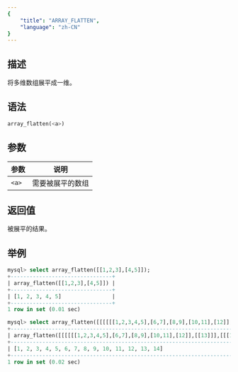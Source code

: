 ```yaml
---
{
    "title": "ARRAY_FLATTEN",
    "language": "zh-CN"
}
---
```


<!--
Licensed to the Apache Software Foundation (ASF) under one
or more contributor license agreements.  See the NOTICE file
distributed with this work for additional information
regarding copyright ownership.  The ASF licenses this file
to you under the Apache License, Version 2.0 (the
"License"); you may not use this file except in compliance
with the License.  You may obtain a copy of the License at

  http://www.apache.org/licenses/LICENSE-2.0

Unless required by applicable law or agreed to in writing,
software distributed under the License is distributed on an
"AS IS" BASIS, WITHOUT WARRANTIES OR CONDITIONS OF ANY
KIND, either express or implied.  See the License for the
specific language governing permissions and limitations
under the License.
-->

## 描述

将多维数组展平成一维。

## 语法

```sql
array_flatten(<a>)
```

## 参数

| 参数 | 说明 |
| -- | -- |
| `<a>` | 需要被展平的数组|

## 返回值

被展平的结果。

## 举例

```sql
mysql> select array_flatten([[1,2,3],[4,5]]);
+--------------------------------+
| array_flatten([[1,2,3],[4,5]]) |
+--------------------------------+
| [1, 2, 3, 4, 5]                |
+--------------------------------+
1 row in set (0.01 sec)

mysql> select array_flatten([[[[[[1,2,3,4,5],[6,7],[8,9],[10,11],[12]],[[13]]],[[[14]]]]]]);
+-------------------------------------------------------------------------------+
| array_flatten([[[[[[1,2,3,4,5],[6,7],[8,9],[10,11],[12]],[[13]]],[[[14]]]]]]) |
+-------------------------------------------------------------------------------+
| [1, 2, 3, 4, 5, 6, 7, 8, 9, 10, 11, 12, 13, 14]                               |
+-------------------------------------------------------------------------------+
1 row in set (0.02 sec)
```
